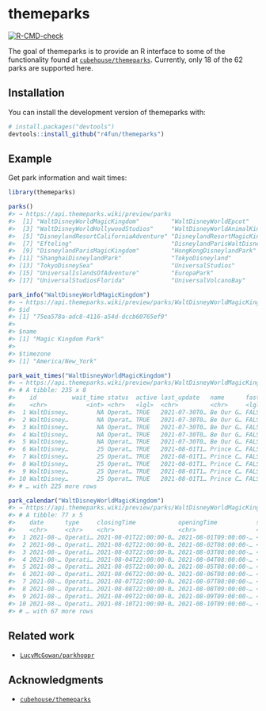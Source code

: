 
<!-- README.md is generated from README.Rmd. Please edit that file -->

# themeparks

<!-- badges: start -->

[![R-CMD-check](https://github.com/r4fun/themeparks/workflows/R-CMD-check/badge.svg)](https://github.com/r4fun/themeparks/actions)
<!-- badges: end -->

The goal of themeparks is to provide an R interface to some of the
functionality found at
[`cubehouse/themeparks`](https://github.com/cubehouse/themeparks).
Currently, only 18 of the 62 parks are supported here.

## Installation

You can install the development version of themeparks with:

``` r
# install.packages("devtools")
devtools::install_github("r4fun/themeparks")
```

## Example

Get park information and wait times:

``` r
library(themeparks)

parks()
#> → https://api.themeparks.wiki/preview/parks
#>  [1] "WaltDisneyWorldMagicKingdom"         "WaltDisneyWorldEpcot"               
#>  [3] "WaltDisneyWorldHollywoodStudios"     "WaltDisneyWorldAnimalKingdom"       
#>  [5] "DisneylandResortCaliforniaAdventure" "DisneylandResortMagicKingdom"       
#>  [7] "Efteling"                            "DisneylandParisWaltDisneyStudios"   
#>  [9] "DisneylandParisMagicKingdom"         "HongKongDisneylandPark"             
#> [11] "ShanghaiDisneylandPark"              "TokyoDisneyland"                    
#> [13] "TokyoDisneySea"                      "UniversalStudios"                   
#> [15] "UniversalIslandsOfAdventure"         "EuropaPark"                         
#> [17] "UniversalStudiosFlorida"             "UniversalVolcanoBay"

park_info("WaltDisneyWorldMagicKingdom")
#> → https://api.themeparks.wiki/preview/parks/WaltDisneyWorldMagicKingdom
#> $id
#> [1] "75ea578a-adc8-4116-a54d-dccb60765ef9"
#> 
#> $name
#> [1] "Magic Kingdom Park"
#> 
#> $timezone
#> [1] "America/New_York"

park_wait_times("WaltDisneyWorldMagicKingdom")
#> → https://api.themeparks.wiki/preview/parks/WaltDisneyWorldMagicKingdom/waittime
#> # A tibble: 235 x 8
#>    id          wait_time status  active last_update   name      fast_pass meta  
#>    <chr>           <int> <chr>   <lgl>  <chr>         <chr>     <lgl>     <name>
#>  1 WaltDisney…        NA Operat… TRUE   2021-07-30T0… Be Our G… FALSE     <chr …
#>  2 WaltDisney…        NA Operat… TRUE   2021-07-30T0… Be Our G… FALSE     <dbl …
#>  3 WaltDisney…        NA Operat… TRUE   2021-07-30T0… Be Our G… FALSE     <dbl …
#>  4 WaltDisney…        NA Operat… TRUE   2021-07-30T0… Be Our G… FALSE     <chr …
#>  5 WaltDisney…        NA Operat… TRUE   2021-07-30T0… Be Our G… FALSE     <lgl …
#>  6 WaltDisney…        25 Operat… TRUE   2021-08-01T1… Prince C… FALSE     <chr …
#>  7 WaltDisney…        25 Operat… TRUE   2021-08-01T1… Prince C… FALSE     <dbl …
#>  8 WaltDisney…        25 Operat… TRUE   2021-08-01T1… Prince C… FALSE     <dbl …
#>  9 WaltDisney…        25 Operat… TRUE   2021-08-01T1… Prince C… FALSE     <chr …
#> 10 WaltDisney…        25 Operat… TRUE   2021-08-01T1… Prince C… FALSE     <lgl …
#> # … with 225 more rows

park_calendar("WaltDisneyWorldMagicKingdom")
#> → https://api.themeparks.wiki/preview/parks/WaltDisneyWorldMagicKingdom/calendar
#> # A tibble: 77 x 5
#>    date      type     closingTime            openingTime           special      
#>    <chr>     <chr>    <chr>                  <chr>                 <list>       
#>  1 2021-08-… Operati… 2021-08-01T22:00:00-0… 2021-08-01T09:00:00-… <named list …
#>  2 2021-08-… Operati… 2021-08-02T22:00:00-0… 2021-08-02T08:00:00-… <named list …
#>  3 2021-08-… Operati… 2021-08-03T22:00:00-0… 2021-08-03T08:00:00-… <named list …
#>  4 2021-08-… Operati… 2021-08-04T22:00:00-0… 2021-08-04T08:00:00-… <named list …
#>  5 2021-08-… Operati… 2021-08-05T22:00:00-0… 2021-08-05T08:00:00-… <named list …
#>  6 2021-08-… Operati… 2021-08-06T22:00:00-0… 2021-08-06T08:00:00-… <named list …
#>  7 2021-08-… Operati… 2021-08-07T22:00:00-0… 2021-08-07T08:00:00-… <named list …
#>  8 2021-08-… Operati… 2021-08-08T22:00:00-0… 2021-08-08T09:00:00-… <named list …
#>  9 2021-08-… Operati… 2021-08-09T22:00:00-0… 2021-08-09T09:00:00-… <named list …
#> 10 2021-08-… Operati… 2021-08-10T21:00:00-0… 2021-08-10T09:00:00-… <named list …
#> # … with 67 more rows
```

## Related work

-   [`LucyMcGowan/parkhoppr`](https://github.com/LucyMcGowan/parkhoppr)

## Acknowledgments

-   [`cubehouse/themeparks`](https://github.com/cubehouse/themeparks)
